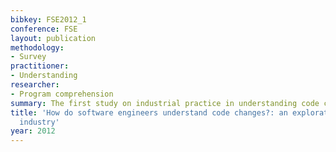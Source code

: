 ```yaml
---
bibkey: FSE2012_1
conference: FSE
layout: publication
methodology:
- Survey
practitioner:
- Understanding
researcher:
- Program comprehension
summary: The first study on industrial practice in understanding code changes
title: 'How do software engineers understand code changes?: an exploratory study in
  industry'
year: 2012
---
```

